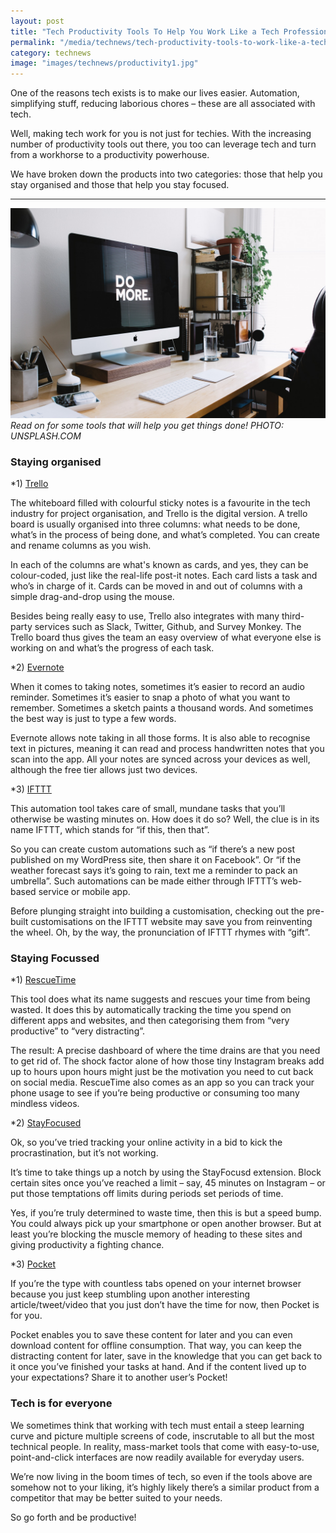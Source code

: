```yaml
---
layout: post
title: "Tech Productivity Tools To Help You Work Like a Tech Professional"
permalink: "/media/technews/tech-productivity-tools-to-work-like-a-tech-pro"
category: technews
image: "images/technews/productivity1.jpg"
---
```


One of the reasons tech exists is to make our lives easier. Automation, simplifying stuff, reducing laborious chores – these are all associated with tech. 

Well, making tech work for you is not just for techies. With the increasing number of productivity tools out there, you too can leverage tech and turn from a workhorse to a productivity powerhouse. 

We have broken down the products into two categories: those that help you stay organised and those that help you stay focused. 


---

![Getting it done!](/images/technews/productivity1.jpg)*Read on for some tools that will help you get things done! PHOTO: UNSPLASH.COM*

### **Staying organised**
*1) [Trello](https://trello.com/en)

The whiteboard filled with colourful sticky notes is a favourite in the tech industry for project organisation, and Trello is the digital version. 
A trello board is usually organised into three columns: what needs to be done, what’s in the process of being done, and what’s completed. You can create and rename columns as you wish. 

In each of the columns are what's known as cards, and yes, they can be colour-coded, just like the real-life post-it notes. Each card lists a task and who’s in charge of it. Cards can be moved in and out of columns with a simple drag-and-drop using the mouse. 

Besides being really easy to use, Trello also integrates with many third-party services such as Slack, Twitter, Github, and Survey Monkey. 
The Trello board thus gives the team an easy overview of what everyone else is working on and what’s the progress of each task. 

*2) [Evernote](https://evernote.com/)

When it comes to taking notes, sometimes it’s easier to record an audio reminder. Sometimes it’s easier to snap a photo of what you want to remember. Sometimes a sketch paints a thousand words. And sometimes the best way is just to type a few words. 

Evernote allows note taking in all those forms. It is also able to recognise text in pictures, meaning it can read and process handwritten notes that you scan into the app. All your notes are synced across your devices as well, although the free tier allows just two devices. 

*3) [IFTTT](https://ifttt.com/)

This automation tool takes care of small, mundane tasks that you’ll otherwise be wasting minutes on. How does it do so? Well, the clue is in its name IFTTT, which stands for “if this, then that”.

So you can create custom automations such as “if there’s a new post published on my WordPress site, then share it on Facebook”. Or “if the weather forecast says it’s going to rain, text me a reminder to pack an umbrella”. Such automations can be made either through IFTTT’s web-based service or mobile app. 

Before plunging straight into building a customisation, checking out the pre-built customisations on the IFTTT website may save you from reinventing the wheel.
Oh, by the way, the pronunciation of IFTTT rhymes with “gift”. 


### **Staying Focussed**
*1) [RescueTime](https://www.rescuetime.com/)

This tool does what its name suggests and rescues your time from being wasted. It does this by automatically tracking the time you spend on different apps and websites, and then categorising them from “very productive” to “very distracting”. 

The result: A precise dashboard of where the time drains are that you need to get rid of. The shock factor alone of how those tiny Instagram breaks add up to hours upon hours might just be the motivation you need to cut back on social media. RescueTime also comes as an app so you can track your phone usage to see if you’re being productive or consuming too many mindless videos. 

*2) [StayFocused](https://chrome.google.com/webstore/detail/stayfocusd/laankejkbhbdhmipfmgcngdelahlfoji?hl=en)

Ok, so you’ve tried tracking your online activity in a bid to kick the procrastination, but it’s not working. 

It’s time to take things up a notch by using the StayFocusd extension. Block certain sites once you’ve reached a limit – say, 45 minutes on Instagram – or put those temptations off limits during periods set periods of time. 

Yes, if you’re truly determined to waste time, then this is but a speed bump. You could always pick up your smartphone or open another browser. But at least you’re blocking the muscle memory of heading to these sites and giving productivity a fighting chance.

*3) [Pocket](https://getpocket.com/)

If you’re the type with countless tabs opened on your internet browser because you just keep stumbling upon another interesting article/tweet/video that you just don’t have the time for now, then Pocket is for you. 

Pocket enables you to save these content for later and you can even download content for offline consumption. That way, you can keep the distracting content for later, save in the knowledge that you can get back to it once you’ve finished your tasks at hand. And if the content lived up to your expectations? Share it to another user’s Pocket! 




### Tech is for everyone 
We sometimes think that working with tech must entail a steep learning curve and picture multiple screens of code, inscrutable to all but the most technical people. In reality, mass-market tools that come with easy-to-use, point-and-click interfaces are now readily available for everyday users. 

We’re now living in the boom times of tech, so even if the tools above are somehow not to your liking, it’s highly likely there’s a similar product from a competitor that may be better suited to your needs. 

So go forth and be productive!

